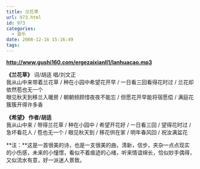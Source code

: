 ```yaml
---
title: 兰花草
url: 973.html
id: 973
categories:
  - 音乐
date: 2008-12-16 15:16:49
tags:
---
```


  
**http://www.gushi160.com/ergezaixianll1/lanhuacao.mp3**  
  
**《兰花草》** 词/胡适 唱/刘文正  
我从山中来带着兰花草 / 种在小园中希望花开早 / 一日看三回看得花时过 / 兰花却依然苞也无一个  
眼见秋天到移兰入暖房 / 朝朝频顾惜夜夜不能忘 / 但愿花开早能将宿愿偿 / 满庭花簇簇开得许多香  
  
**《希望》 作者/胡适**  
我从山中来 / 带得兰花草 / 种在小园中 / 希望开花好 / 一日看三回 / 望得花时过 / 急坏看花人 / 苞也无一个 / 眼见秋天到 / 移花供在家 / 明年春风回 / 祝汝满盆花  
  
**注：**这是一首很美的诗，也是一支很美的曲，清新，信步，夹杂一点点现实的小伤感，未来的小憧憬，看似不着痕迹的心绪，听来情谊绵长，恰似妙手偶得，又似流水有意，好一派迷人景致。